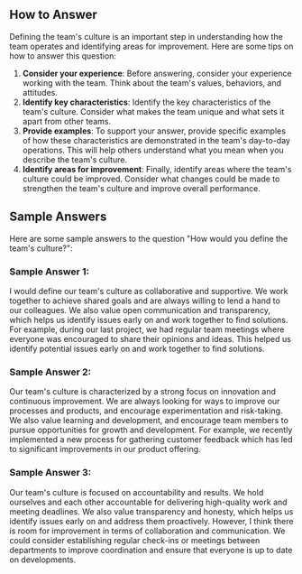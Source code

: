

How to Answer
-------------

Defining the team's culture is an important step in understanding how the team operates and identifying areas for improvement. Here are some tips on how to answer this question:

1. **Consider your experience**: Before answering, consider your experience working with the team. Think about the team's values, behaviors, and attitudes.
2. **Identify key characteristics**: Identify the key characteristics of the team's culture. Consider what makes the team unique and what sets it apart from other teams.
3. **Provide examples**: To support your answer, provide specific examples of how these characteristics are demonstrated in the team's day-to-day operations. This will help others understand what you mean when you describe the team's culture.
4. **Identify areas for improvement**: Finally, identify areas where the team's culture could be improved. Consider what changes could be made to strengthen the team's culture and improve overall performance.

Sample Answers
--------------

Here are some sample answers to the question "How would you define the team's culture?":

### Sample Answer 1:

I would define our team's culture as collaborative and supportive. We work together to achieve shared goals and are always willing to lend a hand to our colleagues. We also value open communication and transparency, which helps us identify issues early on and work together to find solutions. For example, during our last project, we had regular team meetings where everyone was encouraged to share their opinions and ideas. This helped us identify potential issues early on and work together to find solutions.

### Sample Answer 2:

Our team's culture is characterized by a strong focus on innovation and continuous improvement. We are always looking for ways to improve our processes and products, and encourage experimentation and risk-taking. We also value learning and development, and encourage team members to pursue opportunities for growth and development. For example, we recently implemented a new process for gathering customer feedback which has led to significant improvements in our product offering.

### Sample Answer 3:

Our team's culture is focused on accountability and results. We hold ourselves and each other accountable for delivering high-quality work and meeting deadlines. We also value transparency and honesty, which helps us identify issues early on and address them proactively. However, I think there is room for improvement in terms of collaboration and communication. We could consider establishing regular check-ins or meetings between departments to improve coordination and ensure that everyone is up to date on developments.
